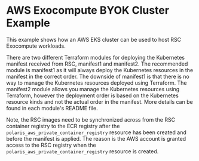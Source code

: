# AWS Exocompute BYOK Cluster Example
This example shows how an AWS EKS cluster can be used to host RSC Exocompute
workloads.

There are two different Terraform modules for deploying the Kubernetes manifest
received from RSC, manifest1 and manifest2. The recommended module is manifest1
as it will always deploy the Kubernetes resources in the manifest in the correct
order. The downside of manifest1 is that there is no way to manage the
Kubernetes resources deployed using Terraform. The manifest2 module allows you
manage the Kubernetes resources using Terraform, however the deployment order
is based on the Kubernetes resource kinds and not the actual order in the
manifest. More details can be found in each module's README file.

Note, the RSC images need to be synchronized across from the RSC container
registry to the ECR registry after the `polaris_aws_private_container_registry`
resource has been created and before the manifest is applied. The reason is the
AWS account is granted access to the RSC registry when the
`polaris_aws_private_container_registry` resource is created.
